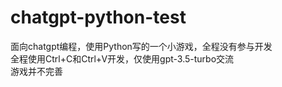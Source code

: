 # chatgpt-python-test
面向chatgpt编程，使用Python写的一个小游戏，全程没有参与开发  
全程使用Ctrl+C和Ctrl+V开发，仅使用gpt-3.5-turbo交流  
游戏并不完善  
